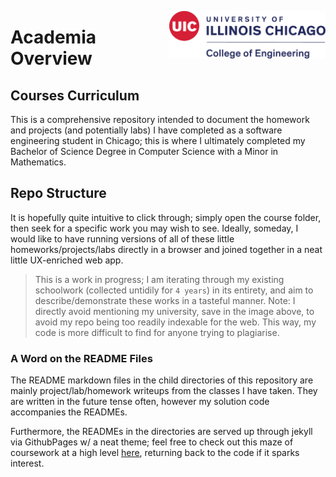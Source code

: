 <img
    align="right"
    src="engine.png"
    alt="myUniLogo"
    width="250"
/>

# Academia Overview

## Courses Curriculum

This is a comprehensive repository intended to document the homework and projects (and potentially labs) I have completed as a software engineering student in Chicago; this is where I ultimately completed my Bachelor of Science Degree in Computer Science with a Minor in Mathematics.

## Repo Structure

It is hopefully quite intuitive to click through; simply open the course folder, then seek for a specific work you may wish to see. Ideally, someday, I would like to have running versions of all of these little homeworks/projects/labs directly in a browser and joined together in a neat little UX-enriched web app.

>This is a work in progress; I am iterating through my existing schoolwork (collected untidily for `4 years`) in its entirety, and aim to describe/demonstrate these works in a tasteful manner.
>Note: I directly avoid mentioning my university, save in the image above, to avoid my repo being too readily indexable for the web. This way, my code is more difficult to find for anyone trying to plagiarise.

### A Word on the README Files

The README markdown files in the child directories of this repository are mainly project/lab/homework writeups from the classes I have taken. They are written in the future tense often, however my solution code accompanies the READMEs.

Furthermore, the READMEs in the directories are served up through jekyll via GithubPages w/ a neat theme; feel free to check out this maze of coursework at a high level [here](https://tonymakis.github.io/cs-academia), returning back to the code if it sparks interest.
